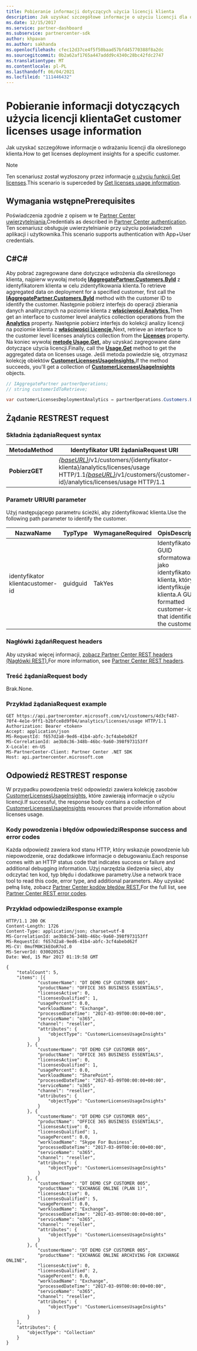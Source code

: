 ```yaml
---
title: Pobieranie informacji dotyczących użycia licencji klienta
description: Jak uzyskać szczegółowe informacje o użyciu licencji dla określonego klienta.
ms.date: 12/15/2017
ms.service: partner-dashboard
ms.subservice: partnercenter-sdk
author: khpavan
ms.author: sakhanda
ms.openlocfilehash: cfec12d37ce4f5f50baad57bfd45770388f8a2dc
ms.sourcegitcommit: 0b2a62af1765a447addd9c4340c28bc42fdc2747
ms.translationtype: MT
ms.contentlocale: pl-PL
ms.lasthandoff: 06/04/2021
ms.locfileid: "111446432"
---
```

# <a name="get-customer-licenses-usage-information"></a><span data-ttu-id="4a003-103">Pobieranie informacji dotyczących użycia licencji klienta</span><span class="sxs-lookup"><span data-stu-id="4a003-103">Get customer licenses usage information</span></span>

<span data-ttu-id="4a003-104">Jak uzyskać szczegółowe informacje o wdrażaniu licencji dla określonego klienta.</span><span class="sxs-lookup"><span data-stu-id="4a003-104">How to get licenses deployment insights for a specific customer.</span></span>

> [!NOTE]
> <span data-ttu-id="4a003-105">Ten scenariusz został wyzłoszony przez informacje [o użyciu funkcji Get licenses](get-licenses-usage-information.md).</span><span class="sxs-lookup"><span data-stu-id="4a003-105">This scenario is superceded by [Get licenses usage information](get-licenses-usage-information.md).</span></span>

## <a name="prerequisites"></a><span data-ttu-id="4a003-106">Wymagania wstępne</span><span class="sxs-lookup"><span data-stu-id="4a003-106">Prerequisites</span></span>

<span data-ttu-id="4a003-107">Poświadczenia zgodnie z opisem w te [Partner Center uwierzytelniania.](partner-center-authentication.md)</span><span class="sxs-lookup"><span data-stu-id="4a003-107">Credentials as described in [Partner Center authentication](partner-center-authentication.md).</span></span> <span data-ttu-id="4a003-108">Ten scenariusz obsługuje uwierzytelnianie przy użyciu poświadczeń aplikacji i użytkownika.</span><span class="sxs-lookup"><span data-stu-id="4a003-108">This scenario supports authentication with App+User credentials.</span></span>

## <a name="c"></a><span data-ttu-id="4a003-109">C\#</span><span class="sxs-lookup"><span data-stu-id="4a003-109">C\#</span></span>

<span data-ttu-id="4a003-110">Aby pobrać zagregowane dane dotyczące wdrożenia dla określonego klienta, najpierw wywołaj metodę [**IAggregatePartner.Customers.ById**](/dotnet/api/microsoft.store.partnercenter.customers.icustomercollection.byid) z identyfikatorem klienta w celu zidentyfikowania klienta.</span><span class="sxs-lookup"><span data-stu-id="4a003-110">To retrieve aggregated data on deployment for a specified customer, first call the [**IAggregatePartner.Customers.ById**](/dotnet/api/microsoft.store.partnercenter.customers.icustomercollection.byid) method with the customer ID to identify the customer.</span></span> <span data-ttu-id="4a003-111">Następnie pobierz interfejs do operacji zbierania danych analitycznych na poziomie klienta z [**właściwości Analytics.**](/dotnet/api/microsoft.store.partnercenter.customers.icustomer.analytics)</span><span class="sxs-lookup"><span data-stu-id="4a003-111">Then get an interface to customer level analytics collection operations from the [**Analytics**](/dotnet/api/microsoft.store.partnercenter.customers.icustomer.analytics) property.</span></span> <span data-ttu-id="4a003-112">Następnie pobierz interfejs do kolekcji analizy licencji na poziomie klienta z [**właściwości Licencje.**](/dotnet/api/microsoft.store.partnercenter.analytics.icustomeranalyticscollection.licenses)</span><span class="sxs-lookup"><span data-stu-id="4a003-112">Next, retrieve an interface to the customer level licenses analytics collection from the [**Licenses**](/dotnet/api/microsoft.store.partnercenter.analytics.icustomeranalyticscollection.licenses) property.</span></span> <span data-ttu-id="4a003-113">Na koniec wywołaj [**metodę Usage.Get,**](/dotnet/api/microsoft.store.partnercenter.genericoperations.ientireentitycollectionretrievaloperations-2.get) aby uzyskać zagregowane dane dotyczące użycia licencji.</span><span class="sxs-lookup"><span data-stu-id="4a003-113">Finally, call the [**Usage.Get**](/dotnet/api/microsoft.store.partnercenter.genericoperations.ientireentitycollectionretrievaloperations-2.get) method to get the aggregated data on licenses usage.</span></span> <span data-ttu-id="4a003-114">Jeśli metoda powiedzie się, otrzymasz kolekcję obiektów [**CustomerLicensesUsageInsights.**](/dotnet/api/microsoft.store.partnercenter.models.analytics.customerlicensesusageinsights)</span><span class="sxs-lookup"><span data-stu-id="4a003-114">If the method succeeds, you'll get a collection of [**CustomerLicensesUsageInsights**](/dotnet/api/microsoft.store.partnercenter.models.analytics.customerlicensesusageinsights) objects.</span></span>

``` csharp
// IAggregatePartner partnerOperations;
// string customerIdToRetrieve;

var customerLicensesDeploymentAnalytics = partnerOperations.Customers.ById(customerIdToRetrieve).Analytics.Licenses.Usage.Get();
```

## <a name="rest-request"></a><span data-ttu-id="4a003-115">Żądanie REST</span><span class="sxs-lookup"><span data-stu-id="4a003-115">REST request</span></span>

### <a name="request-syntax"></a><span data-ttu-id="4a003-116">Składnia żądania</span><span class="sxs-lookup"><span data-stu-id="4a003-116">Request syntax</span></span>

| <span data-ttu-id="4a003-117">Metoda</span><span class="sxs-lookup"><span data-stu-id="4a003-117">Method</span></span>  | <span data-ttu-id="4a003-118">Identyfikator URI żądania</span><span class="sxs-lookup"><span data-stu-id="4a003-118">Request URI</span></span>                                                                                              |
|---------|----------------------------------------------------------------------------------------------------------|
| <span data-ttu-id="4a003-119">**Pobierz**</span><span class="sxs-lookup"><span data-stu-id="4a003-119">**GET**</span></span> | <span data-ttu-id="4a003-120">[*{baseURL}*](partner-center-rest-urls.md)/v1/customers/{identyfikator-klienta}/analytics/licenses/usage HTTP/1.1</span><span class="sxs-lookup"><span data-stu-id="4a003-120">[*{baseURL}*](partner-center-rest-urls.md)/v1/customers/{customer-id}/analytics/licenses/usage HTTP/1.1</span></span> |

### <a name="uri-parameter"></a><span data-ttu-id="4a003-121">Parametr URI</span><span class="sxs-lookup"><span data-stu-id="4a003-121">URI parameter</span></span>

<span data-ttu-id="4a003-122">Użyj następującego parametru ścieżki, aby zidentyfikować klienta.</span><span class="sxs-lookup"><span data-stu-id="4a003-122">Use the following path parameter to identify the customer.</span></span>

| <span data-ttu-id="4a003-123">Nazwa</span><span class="sxs-lookup"><span data-stu-id="4a003-123">Name</span></span>        | <span data-ttu-id="4a003-124">Typ</span><span class="sxs-lookup"><span data-stu-id="4a003-124">Type</span></span> | <span data-ttu-id="4a003-125">Wymagane</span><span class="sxs-lookup"><span data-stu-id="4a003-125">Required</span></span> | <span data-ttu-id="4a003-126">Opis</span><span class="sxs-lookup"><span data-stu-id="4a003-126">Description</span></span>                                                |
|-------------|------|----------|------------------------------------------------------------|
| <span data-ttu-id="4a003-127">identyfikator klienta</span><span class="sxs-lookup"><span data-stu-id="4a003-127">customer-id</span></span> | <span data-ttu-id="4a003-128">guid</span><span class="sxs-lookup"><span data-stu-id="4a003-128">guid</span></span> | <span data-ttu-id="4a003-129">Tak</span><span class="sxs-lookup"><span data-stu-id="4a003-129">Yes</span></span>      | <span data-ttu-id="4a003-130">Identyfikator GUID sformatowany jako identyfikator klienta, który identyfikuje klienta.</span><span class="sxs-lookup"><span data-stu-id="4a003-130">A GUID formatted customer-id that identifies the customer.</span></span> |

### <a name="request-headers"></a><span data-ttu-id="4a003-131">Nagłówki żądań</span><span class="sxs-lookup"><span data-stu-id="4a003-131">Request headers</span></span>

<span data-ttu-id="4a003-132">Aby uzyskać więcej informacji, [zobacz Partner Center REST headers (Nagłówki REST).](headers.md)</span><span class="sxs-lookup"><span data-stu-id="4a003-132">For more information, see [Partner Center REST headers](headers.md).</span></span>

### <a name="request-body"></a><span data-ttu-id="4a003-133">Treść żądania</span><span class="sxs-lookup"><span data-stu-id="4a003-133">Request body</span></span>

<span data-ttu-id="4a003-134">Brak.</span><span class="sxs-lookup"><span data-stu-id="4a003-134">None.</span></span>

### <a name="request-example"></a><span data-ttu-id="4a003-135">Przykład żądania</span><span class="sxs-lookup"><span data-stu-id="4a003-135">Request example</span></span>

```http
GET https://api.partnercenter.microsoft.com/v1/customers/4d3cf487-70f4-4e1e-9ff1-b2bfce8d9f04/analytics/licenses/usage HTTP/1.1
Authorization: Bearer <token>
Accept: application/json
MS-RequestId: f657d2a8-9ed6-41b4-abfc-3cf4abebd62f
MS-CorrelationId: ae3b8c36-348b-46bc-9a60-398f973153ff
X-Locale: en-US
MS-PartnerCenter-Client: Partner Center .NET SDK
Host: api.partnercenter.microsoft.com
```

## <a name="rest-response"></a><span data-ttu-id="4a003-136">Odpowiedź REST</span><span class="sxs-lookup"><span data-stu-id="4a003-136">REST response</span></span>

<span data-ttu-id="4a003-137">W przypadku powodzenia treść odpowiedzi zawiera kolekcję zasobów [CustomerLicensesUsageInsights,](analytics-resources.md#customerlicensesusageinsights) które zawierają informacje o użyciu licencji.</span><span class="sxs-lookup"><span data-stu-id="4a003-137">If successful, the response body contains a collection of [CustomerLicensesUsageInsights](analytics-resources.md#customerlicensesusageinsights) resources that provide information about licenses usage.</span></span>

### <a name="response-success-and-error-codes"></a><span data-ttu-id="4a003-138">Kody powodzenia i błędów odpowiedzi</span><span class="sxs-lookup"><span data-stu-id="4a003-138">Response success and error codes</span></span>

<span data-ttu-id="4a003-139">Każda odpowiedź zawiera kod stanu HTTP, który wskazuje powodzenie lub niepowodzenie, oraz dodatkowe informacje o debugowaniu.</span><span class="sxs-lookup"><span data-stu-id="4a003-139">Each response comes with an HTTP status code that indicates success or failure and additional debugging information.</span></span> <span data-ttu-id="4a003-140">Użyj narzędzia śledzenia sieci, aby odczytać ten kod, typ błędu i dodatkowe parametry.</span><span class="sxs-lookup"><span data-stu-id="4a003-140">Use a network trace tool to read this code, error type, and additional parameters.</span></span> <span data-ttu-id="4a003-141">Aby uzyskać pełną listę, zobacz [Partner Center kodów błędów REST.](error-codes.md)</span><span class="sxs-lookup"><span data-stu-id="4a003-141">For the full list, see [Partner Center REST error codes](error-codes.md).</span></span>

### <a name="response-example"></a><span data-ttu-id="4a003-142">Przykład odpowiedzi</span><span class="sxs-lookup"><span data-stu-id="4a003-142">Response example</span></span>

```http
HTTP/1.1 200 OK
Content-Length: 1726
Content-Type: application/json; charset=utf-8
MS-CorrelationId: ae3b8c36-348b-46bc-9a60-398f973153ff
MS-RequestId: f657d2a8-9ed6-41b4-abfc-3cf4abebd62f
MS-CV: 0mufM0K1kEOoR7oI.0
MS-ServerId: 030020525
Date: Wed, 15 Mar 2017 01:19:58 GMT

{
    "totalCount": 5,
    "items": [{
            "customerName": "DT DEMO CSP CUSTOMER 005",
            "productName": "OFFICE 365 BUSINESS ESSENTIALS",
            "licensesActive": 0,
            "licensesQualified": 1,
            "usagePercent": 0.0,
            "workloadName": "Exchange",
            "processedDateTime": "2017-03-09T00:00:00+00:00",
            "serviceName": "o365",
            "channel": "reseller",
            "attributes": {
                "objectType": "CustomerLicensesUsageInsights"
            }
        }, {
            "customerName": "DT DEMO CSP CUSTOMER 005",
            "productName": "OFFICE 365 BUSINESS ESSENTIALS",
            "licensesActive": 0,
            "licensesQualified": 1,
            "usagePercent": 0.0,
            "workloadName": "SharePoint",
            "processedDateTime": "2017-03-09T00:00:00+00:00",
            "serviceName": "o365",
            "channel": "reseller",
            "attributes": {
                "objectType": "CustomerLicensesUsageInsights"
            }
        }, {
            "customerName": "DT DEMO CSP CUSTOMER 005",
            "productName": "OFFICE 365 BUSINESS ESSENTIALS",
            "licensesActive": 0,
            "licensesQualified": 1,
            "usagePercent": 0.0,
            "workloadName": "Skype For Business",
            "processedDateTime": "2017-03-09T00:00:00+00:00",
            "serviceName": "o365",
            "channel": "reseller",
            "attributes": {
                "objectType": "CustomerLicensesUsageInsights"
            }
        }, {
            "customerName": "DT DEMO CSP CUSTOMER 005",
            "productName": "EXCHANGE ONLINE (PLAN 1)",
            "licensesActive": 0,
            "licensesQualified": 5,
            "usagePercent": 0.0,
            "workloadName": "Exchange",
            "processedDateTime": "2017-03-09T00:00:00+00:00",
            "serviceName": "o365",
            "channel": "reseller",
            "attributes": {
                "objectType": "CustomerLicensesUsageInsights"
            }
        }, {
            "customerName": "DT DEMO CSP CUSTOMER 005",
            "productName": "EXCHANGE ONLINE ARCHIVING FOR EXCHANGE ONLINE",
            "licensesActive": 0,
            "licensesQualified": 2,
            "usagePercent": 0.0,
            "workloadName": "Exchange",
            "processedDateTime": "2017-03-09T00:00:00+00:00",
            "serviceName": "o365",
            "channel": "reseller",
            "attributes": {
                "objectType": "CustomerLicensesUsageInsights"
            }
        }
    ],
    "attributes": {
        "objectType": "Collection"
    }
}
```
